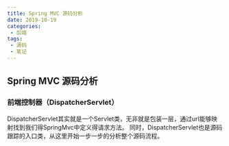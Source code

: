 ```yaml
--- 
title: Spring MVC 源码分析
date: 2019-10-19
categories: 
 - 后端
tags: 
 - 源码
 - 笔记
---
```



## Spring MVC 源码分析

### 前端控制器（DispatcherServlet）
DispatcherServlet其实就是一个Servlet类，无非就是包装一层，通过url能够映射找到我们得SpringMvc中定义得请求方法。
同时，DispatcherServlet也是源码跟踪的入口类，从这里开始一步一步的分析整个源码流程。

